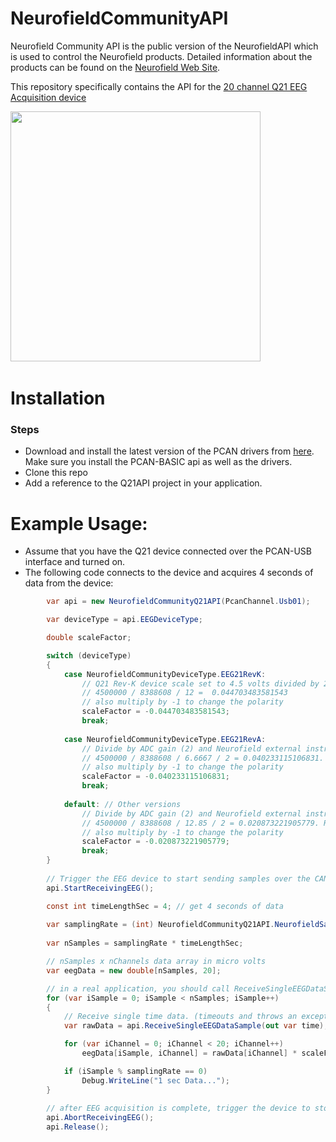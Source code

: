# NeurofieldCommunityAPI

Neurofield Community API is the public version of the NeurofieldAPI which is used to control the Neurofield products. Detailed information about the products can be found on the [Neurofield Web Site](https://neurofield.org/).

This repository specifically contains the API for the [20 channel Q21 EEG Acquisition device](https://neurofield.org/neurofield-products#q21)

<p float="middle">
  <img src="https://3989ac5bcbe1edfc864a-0a7f10f87519dba22d2dbc6233a731e5.ssl.cf2.rackcdn.com/neurofield/img-Q21_copy.jpg?raw=true" width="400"/>     
  &nbsp; &nbsp;
</p>

# Installation

### Steps

* Download and install the latest version of the PCAN drivers from [here](https://www.peak-system.com/PCAN-Basic.239.0.html?&L=1). 
 Make sure you install the PCAN-BASIC api as well as the drivers.
* Clone this repo
* Add a reference to the Q21API project in your application.

# Example Usage:

* Assume that you have the Q21 device connected over the PCAN-USB interface and turned on.
* The following code connects to the device and acquires 4 seconds of data from the device:

```C#
        var api = new NeurofieldCommunityQ21API(PcanChannel.Usb01);

        var deviceType = api.EEGDeviceType;

        double scaleFactor;

        switch (deviceType)
        {
            case NeurofieldCommunityDeviceType.EEG21RevK:
                // Q21 Rev-K device scale set to 4.5 volts divided by 2^24 and ADC gain=12 (i.e. without any external instrumentation amplifier analog gain)
                // 4500000 / 8388608 / 12 =  0.044703483581543
                // also multiply by -1 to change the polarity
                scaleFactor = -0.044703483581543;
                break;
                
            case NeurofieldCommunityDeviceType.EEG21RevA:
                // Divide by ADC gain (2) and Neurofield external instrumentation amplifier analog gain (6.6667 for EEG21Rev A).                        
                // 4500000 / 8388608 / 6.6667 / 2 = 0.040233115106831. Refer to the API doc.            
                // also multiply by -1 to change the polarity
                scaleFactor = -0.040233115106831;
                break;
            
            default: // Other versions
                // Divide by ADC gain (2) and Neurofield external instrumentation amplifier analog gain (12.85 for others).                        
                // 4500000 / 8388608 / 12.85 / 2 = 0.020873221905779. Refer to the API doc.            
                // also multiply by -1 to change the polarity
                scaleFactor = -0.020873221905779;
                break;
        }
        
        // Trigger the EEG device to start sending samples over the CAN interface 
        api.StartReceivingEEG();

        const int timeLengthSec = 4; // get 4 seconds of data
        
        var samplingRate = (int) NeurofieldCommunityQ21API.NeurofieldSamplingRate;
        
        var nSamples = samplingRate * timeLengthSec;

        // nSamples x nChannels data array in micro volts
        var eegData = new double[nSamples, 20];

        // in a real application, you should call ReceiveSingleEEGDataSample in a timer or in a separate task/worker/process
        for (var iSample = 0; iSample < nSamples; iSample++)
        {
            // Receive single time data. (timeouts and throws an exception after ~1.5 seconds if no data received)
            var rawData = api.ReceiveSingleEEGDataSample(out var time);

            for (var iChannel = 0; iChannel < 20; iChannel++)
                eegData[iSample, iChannel] = rawData[iChannel] * scaleFactor;

            if (iSample % samplingRate == 0)
                Debug.WriteLine("1 sec Data...");
        }
            
        // after EEG acquisition is complete, trigger the device to stop sending data and release the CAN-USB interface
        api.AbortReceivingEEG();
        api.Release();
```